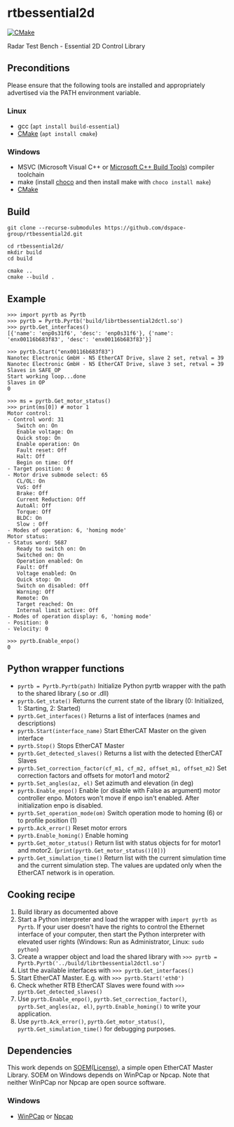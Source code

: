 # rtbessential2d
[![CMake](https://github.com/dspace-group/rtbessential2d/actions/workflows/cmake.yml/badge.svg)](https://github.com/dspace-group/rtbessential2d/actions/workflows/cmake.yml)

Radar Test Bench - Essential 2D Control Library

## Preconditions

Please ensure that the following tools are installed and appropriately advertised via the PATH environment variable.

### Linux

- gcc (`apt install build-essential`)
- [CMake](https://cmake.org/) (`apt install cmake`)

### Windows

- MSVC (Microsoft Visual C++ or [Microsoft C++ Build Tools](https://visualstudio.microsoft.com/visual-cpp-build-tools/)) compiler toolchain
- make (install [choco](https://chocolatey.org/install) and then install make with `choco install make`)
- [CMake](https://cmake.org/)

## Build

```
git clone --recurse-submodules https://github.com/dspace-group/rtbessential2d.git

cd rtbessential2d/
mkdir build
cd build

cmake ..
cmake --build .
```

## Example
```
>>> import pyrtb as Pyrtb
>>> pyrtb = Pyrtb.Pyrtb('build/librtbessential2dctl.so')
>>> pyrtb.Get_interfaces()
[{'name': 'enp0s31f6', 'desc': 'enp0s31f6'}, {'name': 'enx00116b683f83', 'desc': 'enx00116b683f83'}]

>>> pyrtb.Start("enx00116b683f83")
Nanotec Electronic GmbH - N5 EtherCAT Drive, slave 2 set, retval = 39
Nanotec Electronic GmbH - N5 EtherCAT Drive, slave 3 set, retval = 39
Slaves in SAFE_OP
Start working loop...done
Slaves in OP
0

>>> ms = pyrtb.Get_motor_status()
>>> print(ms[0]) # motor 1
Motor control:
- Control word: 31
   Switch on: On
   Enable voltage: On
   Quick stop: On
   Enable operation: On
   Fault reset: Off
   Halt: Off
   Begin on time: Off
- Target position: 0
- Motor drive submode select: 65
   CL/OL: On
   VoS: Off
   Brake: Off
   Current Reduction: Off
   AutoAl: Off
   Torque: Off
   BLDC: On
   Slow : Off
- Modes of operation: 6, 'homing mode'
Motor status:
- Status word: 5687
   Ready to switch on: On
   Switched on: On
   Operation enabled: On
   Fault: Off
   Voltage enabled: On
   Quick stop: On
   Switch on disabled: Off
   Warning: Off
   Remote: On
   Target reached: On
   Internal limit active: Off
- Modes of operation display: 6, 'homing mode'
- Position: 0
- Velocity: 0

>>> pyrtb.Enable_enpo()
0
```

## Python wrapper functions
- `pyrtb = Pyrtb.Pyrtb(path)` Initialize Python pyrtb wrapper with the path to the shared library (.so or .dll)
- `pyrtb.Get_state()` Returns the current state of the library (0: Initialized, 1: Starting, 2: Started)
- `pyrtb.Get_interfaces()` Returns a list of interfaces (names and descriptions)
- `pyrtb.Start(interface_name)` Start EtherCAT Master on the given interface
- `pyrtb.Stop()` Stops EtherCAT Master
- `pyrtb.Get_detected_slaves()` Returns a list with the detected EtherCAT Slaves
- `pyrtb.Set_correction_factor(cf_m1, cf_m2, offset_m1, offset_m2)` Set correction factors and offsets for motor1 and motor2
- `pyrtb.Set_angles(az, el)` Set azimuth and elevation (in deg)
- `pyrtb.Enable_enpo()` Enable (or disable with False as argument) motor controller enpo. Motors won't move if enpo isn't enabled. After initialization enpo is disabled.
- `pyrtb.Set_operation_mode(om)` Switch operation mode to homing (6) or to profile position (1)
- `pyrtb.Ack_error()` Reset motor errors
- `pyrtb.Enable_homing()` Enable homing
- `pyrtb.Get_motor_status()` Return list with status objects for for motor1 and motor2. (`print(pyrtb.Get_motor_status()[0])`)
- `pyrtb.Get_simulation_time()` Return list with the current simulation time and the current simulation step. The values are updated only when the EtherCAT network is in operation.

## Cooking recipe
1. Build library as documented above
2. Start a Python interpreter and load the wrapper with `import pyrtb as Pyrtb`. If your user doesn't have the rights to control the Ethernet interface of your computer, then start the Python interpreter with elevated user rights (Windows: Run as Administrator, Linux: `sudo python`)
3. Create a wrapper object and load the shared library with `>>> pyrtb = Pyrtb.Pyrtb('../build/librtbessential2dctl.so')`
4. List the available interfaces with `>>> pyrtb.Get_interfaces()`
5. Start EtherCAT Master. E.g. with `>>> pyrtb.Start('eth0')`
6. Check whether RTB EtherCAT Slaves were found with `>>> pyrtb.Get_detected_slaves()`
7. Use `pyrtb.Enable_enpo()`, `pyrtb.Set_correction_factor()`, `pyrtb.Set_angles(az, el)`, `pyrtb.Enable_homing()` to write your application.
8. Use `pyrtb.Ack_error()`, `pyrtb.Get_motor_status()`, `pyrtb.Get_simulation_time()` for debugging purposes.

## Dependencies

This work depends on [SOEM](https://github.com/OpenEtherCATsociety/SOEM)([License](https://github.com/OpenEtherCATsociety/SOEM/blob/master/LICENSE)), a simple open EtherCAT Master Library. SOEM on Windows depends on WinPCap or Npcap. Note that neither WinPCap nor Npcap are open source software.

### Windows
- [WinPCap](https://www.winpcap.org/) or [Npcap](https://npcap.com/)
